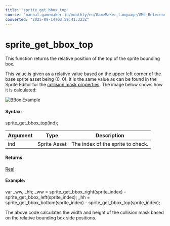 ```yaml
---
title: "sprite_get_bbox_top"
source: "manual.gamemaker.io/monthly/en/GameMaker_Language/GML_Reference/Asset_Management/Sprites/Sprite_Information/sprite_get_bbox_top.htm"
converted: "2025-09-14T03:59:41.323Z"
---
```


# sprite\_get\_bbox\_top

This function returns the relative position of the top of the sprite bounding box.

This value is given as a relative value based on the upper left corner of the base sprite asset being (0, 0). it is the same value as can be found in the Sprite Editor for the [collision mask properties](../../../../../The_Asset_Editors/Sprites.md). The image below shows how it is calculated:

![BBox Example](../../../../../assets/Images/Scripting_Reference/GML/Reference/Sprites/spr_bbox.png)

#### Syntax:

sprite\_get\_bbox\_top(ind);

| Argument | Type | Description |
| --- | --- | --- |
| ind | Sprite Asset | The index of the sprite to check. |

#### Returns

[Real](../../../../GML_Overview/Data_Types.md)

#### Example:

var \_ww, \_hh;
\_ww = sprite\_get\_bbox\_right(sprite\_index) - sprite\_get\_bbox\_left(sprite\_index);
\_hh = sprite\_get\_bbox\_bottom(sprite\_index) - sprite\_get\_bbox\_top(sprite\_index);

The above code calculates the width and height of the collision mask based on the relative bounding box side positions.